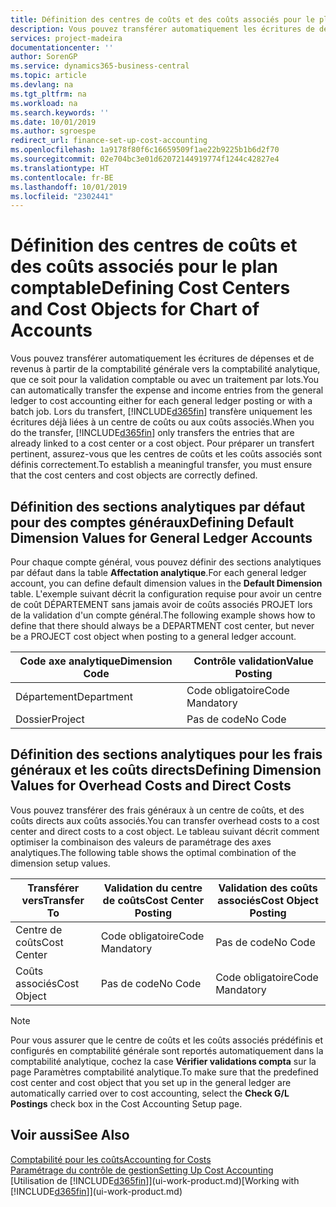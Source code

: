 ```yaml
---
title: Définition des centres de coûts et des coûts associés pour le plan comptable | Microsoft Docs
description: Vous pouvez transférer automatiquement les écritures de dépenses et de revenus à partir de la comptabilité générale vers la comptabilité analytique, que ce soit pour la validation comptable ou avec un traitement par lots. Lors du transfert, le système transfère uniquement les écritures déjà liées à un centre de coûts ou aux coûts associés. Pour préparer un transfert pertinent, assurez-vous que les centres de coûts et les coûts associés sont définis correctement.
services: project-madeira
documentationcenter: ''
author: SorenGP
ms.service: dynamics365-business-central
ms.topic: article
ms.devlang: na
ms.tgt_pltfrm: na
ms.workload: na
ms.search.keywords: ''
ms.date: 10/01/2019
ms.author: sgroespe
redirect_url: finance-set-up-cost-accounting
ms.openlocfilehash: 1a9178f80f6c16659509f1ae22b9225b1b6d2f70
ms.sourcegitcommit: 02e704bc3e01d62072144919774f1244c42827e4
ms.translationtype: HT
ms.contentlocale: fr-BE
ms.lasthandoff: 10/01/2019
ms.locfileid: "2302441"
---
```

# <a name="defining-cost-centers-and-cost-objects-for-chart-of-accounts"></a><span data-ttu-id="d4d98-105">Définition des centres de coûts et des coûts associés pour le plan comptable</span><span class="sxs-lookup"><span data-stu-id="d4d98-105">Defining Cost Centers and Cost Objects for Chart of Accounts</span></span>
<span data-ttu-id="d4d98-106">Vous pouvez transférer automatiquement les écritures de dépenses et de revenus à partir de la comptabilité générale vers la comptabilité analytique, que ce soit pour la validation comptable ou avec un traitement par lots.</span><span class="sxs-lookup"><span data-stu-id="d4d98-106">You can automatically transfer the expense and income entries from the general ledger to cost accounting either for each general ledger posting or with a batch job.</span></span> <span data-ttu-id="d4d98-107">Lors du transfert, [!INCLUDE[d365fin](includes/d365fin_md.md)] transfère uniquement les écritures déjà liées à un centre de coûts ou aux coûts associés.</span><span class="sxs-lookup"><span data-stu-id="d4d98-107">When you do the transfer, [!INCLUDE[d365fin](includes/d365fin_md.md)] only transfers the entries that are already linked to a cost center or a cost object.</span></span> <span data-ttu-id="d4d98-108">Pour préparer un transfert pertinent, assurez-vous que les centres de coûts et les coûts associés sont définis correctement.</span><span class="sxs-lookup"><span data-stu-id="d4d98-108">To establish a meaningful transfer, you must ensure that the cost centers and cost objects are correctly defined.</span></span>  

## <a name="defining-default-dimension-values-for-general-ledger-accounts"></a><span data-ttu-id="d4d98-109">Définition des sections analytiques par défaut pour des comptes généraux</span><span class="sxs-lookup"><span data-stu-id="d4d98-109">Defining Default Dimension Values for General Ledger Accounts</span></span>  
<span data-ttu-id="d4d98-110">Pour chaque compte général, vous pouvez définir des sections analytiques par défaut dans la table **Affectation analytique**.</span><span class="sxs-lookup"><span data-stu-id="d4d98-110">For each general ledger account, you can define default dimension values in the **Default Dimension** table.</span></span> <span data-ttu-id="d4d98-111">L'exemple suivant décrit la configuration requise pour avoir un centre de coût DÉPARTEMENT sans jamais avoir de coûts associés PROJET lors de la validation d'un compte général.</span><span class="sxs-lookup"><span data-stu-id="d4d98-111">The following example shows how to define that there should always be a DEPARTMENT cost center, but never be a PROJECT cost object when posting to a general ledger account.</span></span>  

|<span data-ttu-id="d4d98-112">**Code axe analytique**</span><span class="sxs-lookup"><span data-stu-id="d4d98-112">**Dimension Code**</span></span>|<span data-ttu-id="d4d98-113">**Contrôle validation**</span><span class="sxs-lookup"><span data-stu-id="d4d98-113">**Value Posting**</span></span>|  
|------------------------------------------|-----------------------------------------|  
|<span data-ttu-id="d4d98-114">Département</span><span class="sxs-lookup"><span data-stu-id="d4d98-114">Department</span></span>|<span data-ttu-id="d4d98-115">Code obligatoire</span><span class="sxs-lookup"><span data-stu-id="d4d98-115">Code Mandatory</span></span>|  
|<span data-ttu-id="d4d98-116">Dossier</span><span class="sxs-lookup"><span data-stu-id="d4d98-116">Project</span></span>|<span data-ttu-id="d4d98-117">Pas de code</span><span class="sxs-lookup"><span data-stu-id="d4d98-117">No Code</span></span>|  

## <a name="defining-dimension-values-for-overhead-costs-and-direct-costs"></a><span data-ttu-id="d4d98-118">Définition des sections analytiques pour les frais généraux et les coûts directs</span><span class="sxs-lookup"><span data-stu-id="d4d98-118">Defining Dimension Values for Overhead Costs and Direct Costs</span></span>  
 <span data-ttu-id="d4d98-119">Vous pouvez transférer des frais généraux à un centre de coûts, et des coûts directs aux coûts associés.</span><span class="sxs-lookup"><span data-stu-id="d4d98-119">You can transfer overhead costs to a cost center and direct costs to a cost object.</span></span> <span data-ttu-id="d4d98-120">Le tableau suivant décrit comment optimiser la combinaison des valeurs de paramétrage des axes analytiques.</span><span class="sxs-lookup"><span data-stu-id="d4d98-120">The following table shows the optimal combination of the dimension setup values.</span></span>  

|<span data-ttu-id="d4d98-121">Transférer vers</span><span class="sxs-lookup"><span data-stu-id="d4d98-121">Transfer To</span></span>|<span data-ttu-id="d4d98-122">Validation du centre de coûts</span><span class="sxs-lookup"><span data-stu-id="d4d98-122">Cost Center Posting</span></span>|<span data-ttu-id="d4d98-123">Validation des coûts associés</span><span class="sxs-lookup"><span data-stu-id="d4d98-123">Cost Object Posting</span></span>|  
|-----------------|-------------------------|-------------------------|  
|<span data-ttu-id="d4d98-124">Centre de coûts</span><span class="sxs-lookup"><span data-stu-id="d4d98-124">Cost Center</span></span>|<span data-ttu-id="d4d98-125">Code obligatoire</span><span class="sxs-lookup"><span data-stu-id="d4d98-125">Code Mandatory</span></span>|<span data-ttu-id="d4d98-126">Pas de code</span><span class="sxs-lookup"><span data-stu-id="d4d98-126">No Code</span></span>|  
|<span data-ttu-id="d4d98-127">Coûts associés</span><span class="sxs-lookup"><span data-stu-id="d4d98-127">Cost Object</span></span>|<span data-ttu-id="d4d98-128">Pas de code</span><span class="sxs-lookup"><span data-stu-id="d4d98-128">No Code</span></span>|<span data-ttu-id="d4d98-129">Code obligatoire</span><span class="sxs-lookup"><span data-stu-id="d4d98-129">Code Mandatory</span></span>|  

> [!NOTE]  
>  <span data-ttu-id="d4d98-130">Pour vous assurer que le centre de coûts et les coûts associés prédéfinis et configurés en comptabilité générale sont reportés automatiquement dans la comptabilité analytique, cochez la case **Vérifier validations compta** sur la page Paramètres comptabilité analytique.</span><span class="sxs-lookup"><span data-stu-id="d4d98-130">To make sure that the predefined cost center and cost object that you set up in the general ledger are automatically carried over to cost accounting, select the **Check G/L Postings** check box in the Cost Accounting Setup page.</span></span>  

## <a name="see-also"></a><span data-ttu-id="d4d98-131">Voir aussi</span><span class="sxs-lookup"><span data-stu-id="d4d98-131">See Also</span></span>  
[<span data-ttu-id="d4d98-132">Comptabilité pour les coûts</span><span class="sxs-lookup"><span data-stu-id="d4d98-132">Accounting for Costs</span></span>](finance-manage-cost-accounting.md)  
[<span data-ttu-id="d4d98-133">Paramétrage du contrôle de gestion</span><span class="sxs-lookup"><span data-stu-id="d4d98-133">Setting Up Cost Accounting</span></span>](finance-set-up-cost-accounting.md)  
<span data-ttu-id="d4d98-134">[Utilisation de [!INCLUDE[d365fin](includes/d365fin_md.md)]](ui-work-product.md)</span><span class="sxs-lookup"><span data-stu-id="d4d98-134">[Working with [!INCLUDE[d365fin](includes/d365fin_md.md)]](ui-work-product.md)</span></span>
